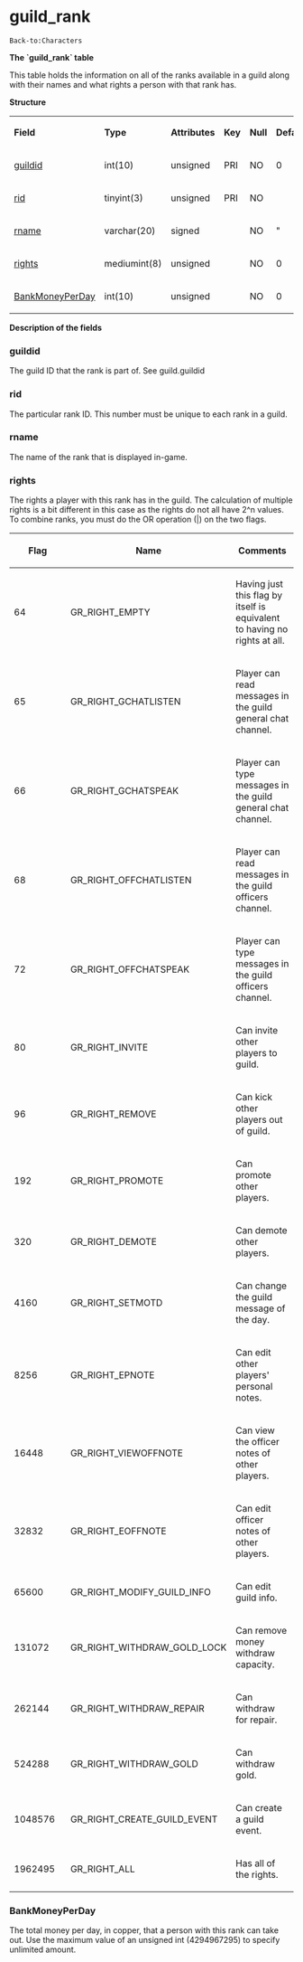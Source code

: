 # guild\_rank

`Back-to:Characters`

**The \`guild\_rank\` table**

This table holds the information on all of the ranks available in a guild along with their names and what rights a person with that rank has.

**Structure**

<table>
<colgroup>
<col width="12%" />
<col width="12%" />
<col width="12%" />
<col width="12%" />
<col width="12%" />
<col width="12%" />
<col width="12%" />
<col width="12%" />
</colgroup>
<tbody>
<tr class="odd">
<td><p><strong>Field</strong></p></td>
<td><p><strong>Type</strong></p></td>
<td><p><strong>Attributes</strong></p></td>
<td><p><strong>Key</strong></p></td>
<td><p><strong>Null</strong></p></td>
<td><p><strong>Default</strong></p></td>
<td><p><strong>Extra</strong></p></td>
<td><p><strong>Comment</strong></p></td>
</tr>
<tr class="even">
<td><p><a href="#guild_rank-guildid">guildid</a></p></td>
<td><p>int(10)</p></td>
<td><p>unsigned</p></td>
<td><p>PRI</p></td>
<td><p>NO</p></td>
<td><p>0</p></td>
<td><p> </p></td>
<td><p> </p></td>
</tr>
<tr class="odd">
<td><p><a href="#guild_rank-rid">rid</a></p></td>
<td><p>tinyint(3)</p></td>
<td><p>unsigned</p></td>
<td><p>PRI</p></td>
<td><p>NO</p></td>
<td><p> </p></td>
<td><p> </p></td>
<td><p> </p></td>
</tr>
<tr class="even">
<td><p><a href="#guild_rank-rname">rname</a></p></td>
<td><p>varchar(20)</p></td>
<td><p>signed</p></td>
<td><p> </p></td>
<td><p>NO</p></td>
<td><p>&quot;</p></td>
<td><p> </p></td>
<td><p> </p></td>
</tr>
<tr class="odd">
<td><p><a href="#guild_rank-rights">rights</a></p></td>
<td><p>mediumint(8)</p></td>
<td><p>unsigned</p></td>
<td><p> </p></td>
<td><p>NO</p></td>
<td><p>0</p></td>
<td><p> </p></td>
<td><p> </p></td>
</tr>
<tr class="even">
<td><p><a href="#guild_rank-BankMoneyPerDay">BankMoneyPerDay</a></p></td>
<td><p>int(10)</p></td>
<td><p>unsigned</p></td>
<td><p> </p></td>
<td><p>NO</p></td>
<td><p>0</p></td>
<td><p> </p></td>
<td><p> </p></td>
</tr>
</tbody>
</table>

**Description of the fields**

### guildid

The guild ID that the rank is part of. See guild.guildid

### rid

The particular rank ID. This number must be unique to each rank in a guild.

### rname

The name of the rank that is displayed in-game.

### rights

The rights a player with this rank has in the guild. The calculation of multiple rights is a bit different in this case as the rights do not all have 2^n values. To combine ranks, you must do the OR operation (|) on the two flags.

<table>
<colgroup>
<col width="33%" />
<col width="33%" />
<col width="33%" />
</colgroup>
<thead>
<tr class="header">
<th><p>Flag</p></th>
<th><p>Name</p></th>
<th><p>Comments</p></th>
</tr>
</thead>
<tbody>
<tr class="odd">
<td><p>64</p></td>
<td><p>GR_RIGHT_EMPTY</p></td>
<td><p>Having just this flag by itself is equivalent to having no rights at all.</p></td>
</tr>
<tr class="even">
<td><p>65</p></td>
<td><p>GR_RIGHT_GCHATLISTEN</p></td>
<td><p>Player can read messages in the guild general chat channel.</p></td>
</tr>
<tr class="odd">
<td><p>66</p></td>
<td><p>GR_RIGHT_GCHATSPEAK</p></td>
<td><p>Player can type messages in the guild general chat channel.</p></td>
</tr>
<tr class="even">
<td><p>68</p></td>
<td><p>GR_RIGHT_OFFCHATLISTEN</p></td>
<td><p>Player can read messages in the guild officers channel.</p></td>
</tr>
<tr class="odd">
<td><p>72</p></td>
<td><p>GR_RIGHT_OFFCHATSPEAK</p></td>
<td><p>Player can type messages in the guild officers channel.</p></td>
</tr>
<tr class="even">
<td><p>80</p></td>
<td><p>GR_RIGHT_INVITE</p></td>
<td><p>Can invite other players to guild.</p></td>
</tr>
<tr class="odd">
<td><p>96</p></td>
<td><p>GR_RIGHT_REMOVE</p></td>
<td><p>Can kick other players out of guild.</p></td>
</tr>
<tr class="even">
<td><p>192</p></td>
<td><p>GR_RIGHT_PROMOTE</p></td>
<td><p>Can promote other players.</p></td>
</tr>
<tr class="odd">
<td><p>320</p></td>
<td><p>GR_RIGHT_DEMOTE</p></td>
<td><p>Can demote other players.</p></td>
</tr>
<tr class="even">
<td><p>4160</p></td>
<td><p>GR_RIGHT_SETMOTD</p></td>
<td><p>Can change the guild message of the day.</p></td>
</tr>
<tr class="odd">
<td><p>8256</p></td>
<td><p>GR_RIGHT_EPNOTE</p></td>
<td><p>Can edit other players' personal notes.</p></td>
</tr>
<tr class="even">
<td><p>16448</p></td>
<td><p>GR_RIGHT_VIEWOFFNOTE</p></td>
<td><p>Can view the officer notes of other players.</p></td>
</tr>
<tr class="odd">
<td><p>32832</p></td>
<td><p>GR_RIGHT_EOFFNOTE</p></td>
<td><p>Can edit officer notes of other players.</p></td>
</tr>
<tr class="even">
<td><p>65600</p></td>
<td><p>GR_RIGHT_MODIFY_GUILD_INFO</p></td>
<td><p>Can edit guild info.</p></td>
</tr>
<tr class="odd">
<td><p>131072</p></td>
<td><p>GR_RIGHT_WITHDRAW_GOLD_LOCK</p></td>
<td><p>Can remove money withdraw capacity.</p></td>
</tr>
<tr class="even">
<td><p>262144</p></td>
<td><p>GR_RIGHT_WITHDRAW_REPAIR</p></td>
<td><p>Can withdraw for repair.</p></td>
</tr>
<tr class="odd">
<td><p>524288</p></td>
<td><p>GR_RIGHT_WITHDRAW_GOLD</p></td>
<td><p>Can withdraw gold.</p></td>
</tr>
<tr class="even">
<td><p>1048576</p></td>
<td><p>GR_RIGHT_CREATE_GUILD_EVENT</p></td>
<td><p>Can create a guild event.</p></td>
</tr>
<tr class="odd">
<td><p>1962495</p></td>
<td><p>GR_RIGHT_ALL</p></td>
<td><p>Has all of the rights.</p></td>
</tr>
</tbody>
</table>

### BankMoneyPerDay

The total money per day, in copper, that a person with this rank can take out. Use the maximum value of an unsigned int (4294967295) to specify unlimited amount.
